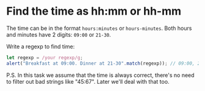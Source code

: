 # Find the time as hh:mm or hh-mm

The time can be in the format `hours:minutes` or `hours-minutes`. Both hours and minutes have 2 digits: `09:00` or `21-30`.

Write a regexp to find time:

```js
let regexp = /your regexp/g;
alert("Breakfast at 09:00. Dinner at 21-30".match(regexp)); // 09:00, 21-30
```

P.S. In this task we assume that the time is always correct, there's no need to filter out bad strings like "45:67". Later we'll deal with that too.
